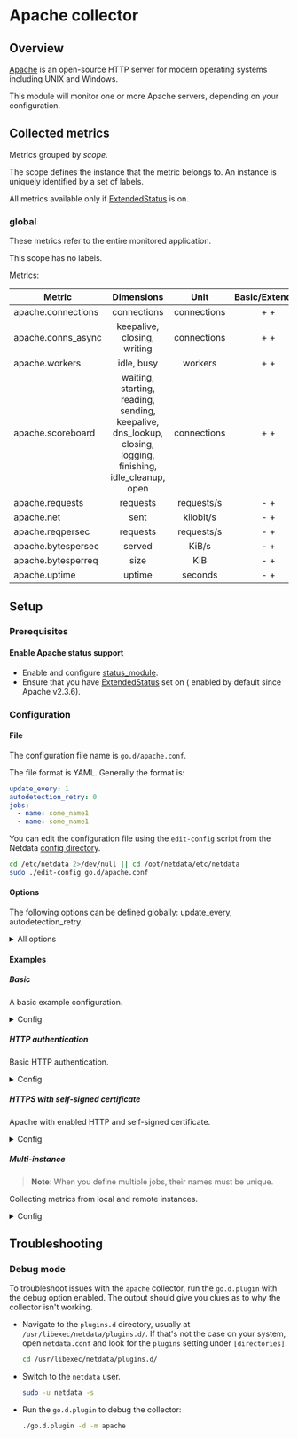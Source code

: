 # Apache collector

## Overview

[Apache](https://httpd.apache.org/) is an open-source HTTP server for modern operating systems including UNIX and
Windows.

This module will monitor one or more Apache servers, depending on your configuration.

## Collected metrics

Metrics grouped by *scope*.

The scope defines the instance that the metric belongs to. An instance is uniquely identified by a set of labels.

All metrics available only if [ExtendedStatus](https://httpd.apache.org/docs/2.4/mod/core.html#extendedstatus) is on.

### global

These metrics refer to the entire monitored application.

This scope has no labels.

Metrics:

| Metric             |                                                 Dimensions                                                  |    Unit     | Basic/Extended |
|--------------------|:-----------------------------------------------------------------------------------------------------------:|:-----------:|:--------------:|
| apache.connections |                                                 connections                                                 | connections |      + +       |
| apache.conns_async |                                         keepalive, closing, writing                                         | connections |      + +       |
| apache.workers     |                                                 idle, busy                                                  |   workers   |      + +       |
| apache.scoreboard  | waiting, starting, reading, sending, keepalive, dns_lookup, closing, logging, finishing, idle_cleanup, open | connections |      + +       |
| apache.requests    |                                                  requests                                                   | requests/s  |      - +       |
| apache.net         |                                                    sent                                                     |  kilobit/s  |      - +       |
| apache.reqpersec   |                                                  requests                                                   | requests/s  |      - +       |
| apache.bytespersec |                                                   served                                                    |    KiB/s    |      - +       |
| apache.bytesperreq |                                                    size                                                     |     KiB     |      - +       |
| apache.uptime      |                                                   uptime                                                    |   seconds   |      - +       |

## Setup

### Prerequisites

#### Enable Apache status support

- Enable and configure [status_module](https://httpd.apache.org/docs/2.4/mod/mod_status.html).
- Ensure that you have [ExtendedStatus](https://httpd.apache.org/docs/2.4/mod/mod_status.html#troubleshoot) set on (
  enabled by default since Apache v2.3.6).

### Configuration

#### File

The configuration file name is `go.d/apache.conf`.

The file format is YAML. Generally the format is:

```yaml
update_every: 1
autodetection_retry: 0
jobs:
  - name: some_name1
  - name: some_name1
```

You can edit the configuration file using the `edit-config` script from the
Netdata [config directory](https://github.com/netdata/netdata/blob/master/docs/configure/nodes.md#the-netdata-config-directory).

```bash
cd /etc/netdata 2>/dev/null || cd /opt/netdata/etc/netdata
sudo ./edit-config go.d/apache.conf
```

#### Options

The following options can be defined globally: update_every, autodetection_retry.

<details>
<summary>All options</summary>

|         Name         | Description                                                                                               |               Default               | Required |
|:--------------------:|-----------------------------------------------------------------------------------------------------------|:-----------------------------------:|:--------:|
|     update_every     | Data collection frequency.                                                                                |                  1                  |          |
| autodetection_retry  | Re-check interval in seconds. Zero means not to schedule re-check.                                        |                  0                  |          |
|         url          | Server URL.                                                                                               | http://127.0.0.1/server-status?auto |   yes    |
|       timeout        | HTTP request timeout.                                                                                     |                  1                  |          |
|       username       | Username for basic HTTP authentication.                                                                   |                                     |          |
|       password       | Password for basic HTTP authentication.                                                                   |                                     |          |
|      proxy_url       | Proxy URL.                                                                                                |                                     |          |
|    proxy_username    | Username for proxy basic HTTP authentication.                                                             |                                     |          |
|    proxy_password    | Password for proxy basic HTTP authentication.                                                             |                                     |          |
|        method        | HTTP request method.                                                                                      |                 GET                 |          |
|         body         | HTTP request body.                                                                                        |                                     |          |
|       headers        | HTTP request headers.                                                                                     |                                     |          |
| not_follow_redirects | Redirect handling policy. Controls whether the client follows redirects.                                  |                 no                  |          |
|   tls_skip_verify    | Server certificate chain and hostname validation policy. Controls whether the client performs this check. |                 no                  |          |
|        tls_ca        | Certification authority that the client uses when verifying the server's certificates.                    |                                     |          |
|       tls_cert       | Client TLS certificate.                                                                                   |                                     |          |
|       tls_key        | Client TLS key.                                                                                           |                                     |          |

</details>

#### Examples

##### Basic

A basic example configuration.
<details>
<summary>Config</summary>

```yaml
jobs:
  - name: local
    url: http://127.0.0.1/server-status?auto
```

</details>

##### HTTP authentication

Basic HTTP authentication.
<details>
<summary>Config</summary>

```yaml
jobs:
  - name: local
    url: http://127.0.0.1/server-status?auto
    username: username
    password: password
```

</details>

##### HTTPS with self-signed certificate

Apache with enabled HTTP and self-signed certificate.
<details>
<summary>Config</summary>

```yaml
jobs:
  - name: local
    url: https://127.0.0.1/server-status?auto
    tls_skip_verify: yes
```

</details>

##### Multi-instance

> **Note**: When you define multiple jobs, their names must be unique.

Collecting metrics from local and remote instances.

<details>
<summary>Config</summary>

```yaml
jobs:
  - name: local
    url: http://127.0.0.1/server-status?auto

  - name: remote
    url: http://192.0.2.1/server-status?auto
```

</details>

## Troubleshooting

### Debug mode

To troubleshoot issues with the `apache` collector, run the `go.d.plugin` with the debug option enabled. The output
should give you clues as to why the collector isn't working.

- Navigate to the `plugins.d` directory, usually at `/usr/libexec/netdata/plugins.d/`. If that's not the case on
  your system, open `netdata.conf` and look for the `plugins` setting under `[directories]`.

  ```bash
  cd /usr/libexec/netdata/plugins.d/
  ```

- Switch to the `netdata` user.

  ```bash
  sudo -u netdata -s
  ```

- Run the `go.d.plugin` to debug the collector:

  ```bash
  ./go.d.plugin -d -m apache
  ```

